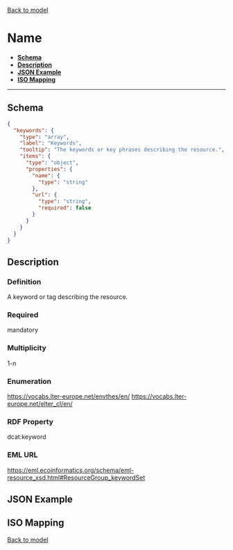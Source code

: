 [Back to model](_base.md)

# Name

- **[Schema](#schema)**
- **[Description](#description)**
- **[JSON Example](#json-example)**
- **[ISO Mapping](#iso-mapping)**
---
## Schema
```json
{
  "keywords": {
    "type": "array",
    "label": "Keywords",
    "tooltip": "The keywords or key phrases describing the resource.",
    "items": {
      "type": "object",
      "properties": {
        "name": {
          "type": "string"
        },
        "url": {
          "type": "string",
          "required": false
        }
      }
    }
  }
}
```
## Description
### Definition
A keyword or tag describing the resource.
### Required
mandatory
### Multiplicity
1-n
### Enumeration
https://vocabs.lter-europe.net/envthes/en/
https://vocabs.lter-europe.net/elter_cl/en/
### RDF Property
dcat:keyword
### EML URL
https://eml.ecoinformatics.org/schema/eml-resource_xsd.html#ResourceGroup_keywordSet
## JSON Example
## ISO Mapping

[Back to model](_base.md)
